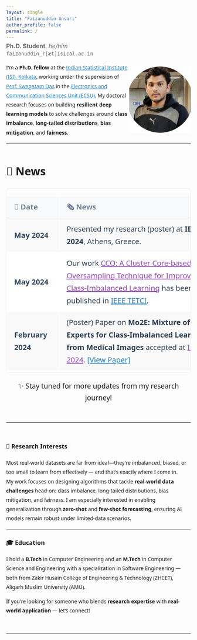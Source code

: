 ```yaml
---
layout: single
title: "Faizanuddin Ansari"
author_profile: false
permalink: /
---
```

<div style="display:flex;align-items:center;justify-content:space-between;">
<div style="flex:2;">
<p style="font-size: 1rem; color: #666; margin-top: -0.5rem;"> 
<!-- <p style="font-size: 1rem; margin-top: -0.5rem;">-->  
  <strong>Ph.D. Student</strong>, <em>he/him</em><br>
  <code>faizanuddin_r[æt]isical.ac.in</code>
</p>
</div>
<!-- <div style="flex:1;text-align:right;">
<p style="font-size: 0.85rem; color: #666; margin-top: -0.5rem;"> فَإِنَّ مَعَ العُسرِ يُسرًا <br> So, surely with hardship comes ease</p>
</div> -->
<div id="random-quote" style="flex: 1; text-align: right; font-size: 0.8rem; color: #666; margin-top: -0.5rem;"></div>
<script>
  const quotes = [
    `فَإِنَّ مَعَ العُسرِ يُسرًا <br><em>“So, surely with hardship comes ease.”</em>`,
    `إِنَّ ٱللَّهَ مَعَ ٱلصَّبِرِينَ <br><em>“I will be with those who have patience.”</em>`,
  ];
  const randomQuote = quotes[Math.floor(Math.random() * quotes.length)];
  document.getElementById('random-quote').innerHTML = `<p>${randomQuote}</p>`;
</script>
</div>
<!-- (Al-Quran 94:5) (Al-Quran 2:153) -->
<!-- <div style="display:flex;align-items:center;justify-content:space-between;">
  <p>
  <a href="mailto:faizanansari541@gmail.com"><img src="assets/envelope-solid.svg" alt="Icon" class="icon">Email</a> |
  <a href="https://drive.google.com/file/d/17wYiveh-a3hAipuxYDci_8lSCnS9-BHY/view"><img src="assets/file-solid.svg" alt="Icon" class="icon">CV</a> |<a href="https://github.com/ziaf/"><img src="assets/github.svg" alt="Icon" class="icon">Github</a> |
  <a href="https://scholar.google.com/"><img src="assets/google-scholar.svg" alt="Icon" class="icon">Google Scholar</a> |
  <a href="https://orcid.org/0009-0009-5517-8846"><img src="assets/orcid.svg" alt="Icon" class="icon">Orcid</a> |
  <a href="https://medium.com/@faizanansari541"><img src="assets/medium (1).svg" alt="Icon" class="icon">Medium</a> </p>
</div> -->

<div style="display:flex;align-items:center;justify-content:space-between;">
<!--   <div style="flex:2; font-family: 'Segoe UI', sans-serif; font-size: 16px; line-height: 1.8;"> -->
   <div style="flex:2; font-family: 'Segoe UI', sans-serif; line-height: 1.8;">
 <!--   <strong style="font-size: 1rem; color: #666; margin-top: -0.5rem;">Bio: </strong>
   <p style="font-size: 16px; line-height: 1.8; color: #2c3e50; max-width: 800px;"> -->
  I'm a 
  <strong style="font-weight: 600;">Ph.D. fellow</strong> 
  at the 
  <a href="https://www.isical.ac.in" target="_blank" style="color: #2980b9; font-weight: 500;">Indian Statistical Institute (ISI), Kolkata</a>, 
  working under the supervision of 
  <a href="https://www.isical.ac.in/~swagatam.das/" target="_blank" style="color: #2980b9; font-weight: 500;">Prof. Swagatam Das</a> 
  in the  <a href="https://www.isical.ac.in/~ecsu/?q=node/1" target="_blank" style="color: #2980b9; font-weight: 500;">Electronics and Communication Sciences Unit (ECSU)</a>.
  My doctoral research focuses on building 
  <strong>resilient deep learning models</strong> 
  to solve challenges around 
  <strong>class imbalance</strong>, 
  <strong>long-tailed distributions</strong>, 
  <strong>bias mitigation</strong>, and 
  <strong>fairness</strong>.
  </div>
<div style="flex:1;text-align:right;">
  <img src="assets/images/avtar.png" alt="faizan" style="border-radius:0px;width:180px;height:180px;object-fit:cover;">
</div> 
</div>
 <hr style="margin: 15px 0; border: none; border-top: 1px solid #d5d8dc;">
<!-- <div style="max-width: 800px; margin: 50px auto; font-family: 'Segoe UI', sans-serif; font-size: 16px; line-height: 1.8;"> -->
<div style="max-width: 800px; margin: 50px auto; font-family: 'Segoe UI', sans-serif; font-size: 20px; line-height: 1.7;">
  <h2 style="text-align: left; margin-bottom: 21px;">📰 News</h2>
  <!-- Scrollable wrapper -->
  <div style="max-height: 500px; overflow-y: auto; border: 1px solid #ecf0f1; border-radius: 8px;">
    <table style="width: 100%; border-collapse: collapse; min-width: 600px;">
      <thead>
        <tr style="background-color: #ffffff; border-bottom: 2px solid #ecf0f1; position: sticky; top: 0; z-index: 1;">
          <th style="text-align: left; padding: 12px 20px; border: 1px solid #ffffff; background-color: #f8f9fa; color: #6e7c91;">📅 Date</th>
          <th style="text-align: left; padding: 12px 20px; border: 1px solid #ffffff; background-color: #f8f9fa; color: #6e7c91;">🗞️ News</th>
        </tr>
      </thead>
      <tbody>
        <tr style="background-color: #f9f9f9;">
          <td style="padding: 12px 20px; border: 1px solid #ffffff; color: #34495e;"><strong>May 2024</strong></td>
          <td style="padding: 12px 20px; border: 1px solid #ffffff; color: #2c3e50;">
            Presented my research (poster) at <strong>IEEE ISBI 2024</strong>, Athens, Greece.
          </td>
        </tr>
        <tr style="background-color: #ffffff;">
          <td style="padding: 12px 20px; border: 1px solid #ffffff; color: #34495e;"><strong>May 2024</strong></td>
          <td style="padding: 12px 20px; border: 1px solid #ffffff; color: #2c3e50;">
            Our work <a href="https://ieeexplore.ieee.org/document/10555431" target="_blank" style="color: #8e44ad; font-weight: 500;">CCO: A Cluster Core-based Oversampling Technique for Improved Class-Imbalanced Learning</a> has been published in <a href="https://ieeexplore.ieee.org/xpl/RecentIssue.jsp?punumber=7433297" target="_blank" style="color: #2980b9; font-weight: 500;">IEEE TETCI</a>.
          </td>
        </tr>
        <tr style="background-color: #f9f9f9;">
          <td style="padding: 12px 20px; border: 1px solid #ffffff; color: #34495e;"><strong>February 2024</strong></td>
          <td style="padding: 12px 20px; border: 1px solid #ffffff; color: #2c3e50;">
            (Poster) Paper on <strong>Mo2E: Mixture of Two Experts for Class-Imbalanced Learning from Medical Images</strong> accepted at <a href="https://biomedicalimaging.org/2024/" target="_blank" style="color: #8e44ad;">IEEE ISBI 2024</a>. <a href="https://ieeexplore.ieee.org/document/10635212" target="_blank" style="color: #2980b9;">[View Paper]</a>
          </td>
        </tr>
        <tr style="background-color: #ffffff;">
          <td style="padding: 12px 20px; border: 1px solid #ffffff; color: #34495e;"><strong>April 2023</strong></td>
          <td style="padding: 12px 20px; border: 1px solid #ffffff; color: #2c3e50;">
            (Oral & Poster) Paper on <strong>Handling Class Imbalance by Estimating Minority Class Statistics</strong> accepted at <a href="https://2023.ijcnn.org/" target="_blank" style="color: #8e44ad;">IEEE IJCNN 2023</a>. <a href="https://ieeexplore.ieee.org/document/10191975/" target="_blank" style="color: #2980b9;">[View Paper]</a>
          </td>
        </tr>
        <!-- Add more rows as needed -->
      </tbody>
    </table>
  </div>
  <p style="text-align: center; margin-top: 20px; font-size: 0.95em;">
    ✨ Stay tuned for more updates from my research journey!
  </p>
</div>
<hr style="margin: 15px 0; border: none; border-top: 1px solid #d5d8dc;">
<div style="max-width: 800px; margin: 50px auto; font-family: 'Segoe UI', sans-serif; line-height: 1.8;">
  <h3>🔬 Research Interests</h3>
  <p>
<!--     <span >Today’s world runs on data</span>, but not all data is created equal.  -->
    Most real-world datasets are far from ideal—they're imbalanced, biased, or too small to learn from effectively
<!--     Models must perform reliably even when data is 
    <strong >scarce</strong>, 
    <strong >skewed</strong>, or 
    <strong >biased</strong>  -->
    — and that’s exactly where I come in.
    <br>
    My work focuses on designing algorithms that tackle 
    <strong>real-world data challenges</strong> head-on:  
    <span >class imbalance</span>, 
    <span >long-tailed distributions</span>, 
    <span >bias mitigation</span>, 
    and <span >fairness</span>. 
    I am especially interested in enabling generalization through 
    <strong >zero-shot</strong> and 
    <strong >few-shot forecasting</strong>, ensuring AI models remain robust under limited-data scenarios.
  </p>
  <hr style="margin: 15px 0; border: none; border-top: 1px solid #d5d8dc;">
  <h3>🎓 Education</h3>
  <p>
    I hold a <strong>B.Tech</strong> in Computer Engineering and an 
    <strong>M.Tech</strong> in Computer Science and Engineering with a specialization in Software Engineering — 
    both from <span >Zakir Husain College of Engineering & Technology (ZHCET)</span>, 
    <span>Aligarh Muslim University (AMU)</span>.
  </p>
  <p>
    If you're looking for someone who blends <strong>research expertise</strong> with 
    <strong>real-world application</strong> — let’s connect!
  </p>
</div>

---



<!--
<div style="display:flex; gap: 2rem;">

<div style="flex:1;">
  <h3>Recent Positions</h3>
  <ul>
    <li><strong>Assistant in Research</strong>, Yale University<br>
    Autumn 2024<br>
    Advisors: <a href="https://ling.yale.edu/people/robert-frank">Bob Frank</a>, <a href="https://cpsc.yale.edu/people/dana-angluin">Dana Angluin</a></li>

    <li><strong>Assistant in Research</strong>, MIT<br>
    Spring 2024<br>
    Advisor: <a href="https://jrawski.info/">Jon Rawski</a></li>

    <li><strong>Research Intern</strong>, Aristo Team at <a href="https://allenai.org/">AI2</a><br>
    August-December 2023<br>
    Advisor: <a href="https://allenai.org/team/ashishs">Ashish Sabharwal</a></li>
  </ul>
</div>

<div style="flex:1;">
  <h3>Education</h3>
  <ul>
    <li><strong>Ph.D. in Computer Science</strong><br>
    2022–Present<br>
    Umeå University</li>

    <li><strong>M.Sc. in Computer Science with Speech and Language Processing</strong><br>
    2021<br>
    University of Sheffield</li>

    <li><strong>B.Sc. in Computer Science</strong><br>
    2019<br>
    Freie Universität Berlin</li>
  </ul>
</div>

</div>


<h3>Research Interests</h3>
<ul>
  <li>Formal Language Theory</li>
  <li>Neural Networks</li>
  <li>Computational Linguistics</li>
</ul>
-->
